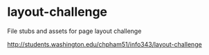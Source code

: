 layout-challenge
================

File stubs and assets for page layout challenge

http://students.washington.edu/chpham51/info343/layout-challenge